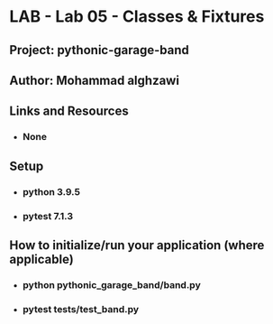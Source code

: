 # LAB - Lab 05 - Classes & Fixtures


## Project: pythonic-garage-band

## Author: Mohammad alghzawi

## Links and Resources
* ### None

## Setup
* ### python 3.9.5
* ### pytest 7.1.3

## How to initialize/run your application (where applicable)

* ### python pythonic_garage_band/band.py
* ### pytest tests/test_band.py   


